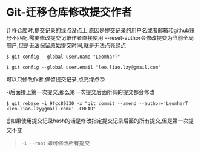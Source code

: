 # Git-迁移仓库修改提交作者

迁移仓库时,提交记录的绿点没点上,原因是提交记录的用户名或者邮箱和github账号不匹配,需要修改提交记录作者直接使用 --reset-author会修改提交为当前全局用户,但是无法保留原始提交时间,就是无法点亮绿点

`$ git config --global user.name "LeomharT"`

`$ git config --global user.email "leo.liao.lzy@gmail.com"`

可以只修改作者,保留提交记录,点亮绿点😏

-i后面接上第一次提交,那么第一次提交后面所有的提交都会修改

`$ git rebase -i 9fcc89330 -x "git commit --amend --author='LeomharT <leo.liao.lzy@gmail.com>' -CHEAD"`

☝如果使用提交记录hash的话是修改指定提交记录后面的所有提交,但是第一次提交不变

>`-i --root` 即可修改所有提交
